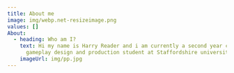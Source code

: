 ```yaml
---
title: About me
image: img/webp.net-resizeimage.png
values: []
About:
  - heading: Who am I?
    text: Hi my name is Harry Reader and i am currently a second year computer
      gameplay design and production student at Staffordshire university.
    imageUrl: img/pp.jpg
---
```


